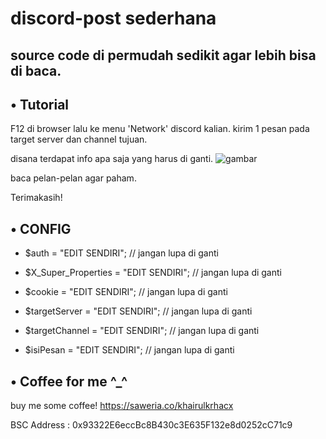 # discord-post sederhana 
                                   
## source code di permudah sedikit agar lebih bisa di baca.

## • Tutorial 

F12 di browser lalu ke menu 'Network' discord kalian. kirim 1 pesan pada target server dan channel tujuan.

disana terdapat info apa saja yang harus di ganti.
![gambar](https://user-images.githubusercontent.com/72789792/210922032-756036b0-4f95-41f8-a3fe-7401ba748a6a.png)


baca pelan-pelan agar paham.

Terimakasih!

## • CONFIG 

- $auth = "EDIT SENDIRI"; // jangan lupa di ganti

- $X_Super_Properties = "EDIT SENDIRI"; // jangan lupa di ganti

- $cookie = "EDIT SENDIRI"; // jangan lupa di ganti

- $targetServer = "EDIT SENDIRI"; // jangan lupa di ganti

- $targetChannel = "EDIT SENDIRI"; // jangan lupa di ganti

- $isiPesan = "EDIT SENDIRI"; // jangan lupa di ganti

## • Coffee for me ^_^

buy me some coffee!
https://saweria.co/khairulkrhacx

BSC Address : 0x93322E6eccBc8B430c3E635F132e8d0252cC71c9
